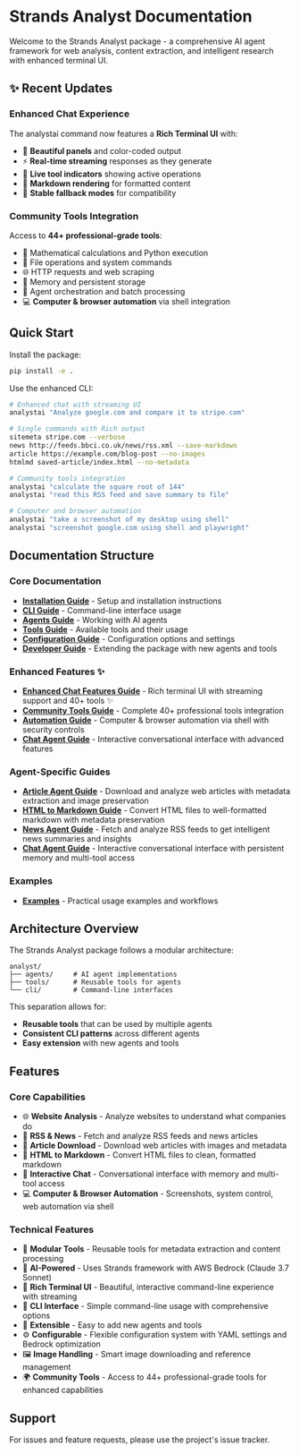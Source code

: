 # Strands Analyst Documentation

Welcome to the Strands Analyst package - a comprehensive AI agent framework for web analysis, content extraction, and intelligent research with enhanced terminal UI.

## ✨ Recent Updates

### Enhanced Chat Experience
The analystai command now features a **Rich Terminal UI** with:
- 🎨 **Beautiful panels** and color-coded output
- ⚡ **Real-time streaming** responses as they generate
- 🔧 **Live tool indicators** showing active operations
- 📝 **Markdown rendering** for formatted content
- 🔄 **Stable fallback modes** for compatibility

### Community Tools Integration  
Access to **44+ professional-grade tools**:
- 🧮 Mathematical calculations and Python execution
- 📁 File operations and system commands
- 🌐 HTTP requests and web scraping
- 💾 Memory and persistent storage
- 🤖 Agent orchestration and batch processing
- 💻 **Computer & browser automation** via shell integration

## Quick Start

Install the package:
```bash
pip install -e .
```

Use the enhanced CLI:
```bash
# Enhanced chat with streaming UI
analystai "Analyze google.com and compare it to stripe.com"

# Single commands with Rich output
sitemeta stripe.com --verbose
news http://feeds.bbci.co.uk/news/rss.xml --save-markdown
article https://example.com/blog-post --no-images
htmlmd saved-article/index.html --no-metadata

# Community tools integration
analystai "calculate the square root of 144"
analystai "read this RSS feed and save summary to file"

# Computer and browser automation  
analystai "take a screenshot of my desktop using shell"
analystai "screenshot google.com using shell and playwright"
```

## Documentation Structure

### Core Documentation
- **[Installation Guide](installation.md)** - Setup and installation instructions
- **[CLI Guide](cli-guide.md)** - Command-line interface usage
- **[Agents Guide](agents-guide.md)** - Working with AI agents
- **[Tools Guide](tools-guide.md)** - Available tools and their usage
- **[Configuration Guide](configuration-guide.md)** - Configuration options and settings
- **[Developer Guide](developer-guide.md)** - Extending the package with new agents and tools

### Enhanced Features ✨
- **[Enhanced Chat Features Guide](enhanced-chat-guide.md)** - Rich terminal UI with streaming support and 40+ tools ✨
- **[Community Tools Guide](community-tools-guide.md)** - Complete 40+ professional tools integration
- **[Automation Guide](automation-guide.md)** - Computer & browser automation via shell with security controls
- **[Chat Agent Guide](chat-agent-guide.md)** - Interactive conversational interface with advanced features

### Agent-Specific Guides
- **[Article Agent Guide](article-agent-guide.md)** - Download and analyze web articles with metadata extraction and image preservation
- **[HTML to Markdown Guide](htmlmd-agent-guide.md)** - Convert HTML files to well-formatted markdown with metadata preservation
- **[News Agent Guide](news-agent-guide.md)** - Fetch and analyze RSS feeds to get intelligent news summaries and insights
- **[Chat Agent Guide](chat-agent-guide.md)** - Interactive conversational interface with persistent memory and multi-tool access

### Examples
- **[Examples](examples.md)** - Practical usage examples and workflows

## Architecture Overview

The Strands Analyst package follows a modular architecture:

```
analyst/
├── agents/     # AI agent implementations
├── tools/      # Reusable tools for agents
└── cli/        # Command-line interfaces
```

This separation allows for:
- **Reusable tools** that can be used by multiple agents
- **Consistent CLI patterns** across different agents
- **Easy extension** with new agents and tools

## Features

### Core Capabilities
- 🌐 **Website Analysis** - Analyze websites to understand what companies do
- 📰 **RSS & News** - Fetch and analyze RSS feeds and news articles
- 📄 **Article Download** - Download web articles with images and metadata
- 📝 **HTML to Markdown** - Convert HTML files to clean, formatted markdown
- 💬 **Interactive Chat** - Conversational interface with memory and multi-tool access
- 💻 **Computer & Browser Automation** - Screenshots, system control, web automation via shell

### Technical Features  
- 🔧 **Modular Tools** - Reusable tools for metadata extraction and content processing
- 🤖 **AI-Powered** - Uses Strands framework with AWS Bedrock (Claude 3.7 Sonnet)
- 🎨 **Rich Terminal UI** - Beautiful, interactive command-line experience with streaming
- 📱 **CLI Interface** - Simple command-line usage with comprehensive options
- 🧩 **Extensible** - Easy to add new agents and tools
- ⚙️ **Configurable** - Flexible configuration system with YAML settings and Bedrock optimization
- 🖼️ **Image Handling** - Smart image downloading and reference management
- 🌍 **Community Tools** - Access to 44+ professional-grade tools for enhanced capabilities

## Support

For issues and feature requests, please use the project's issue tracker.